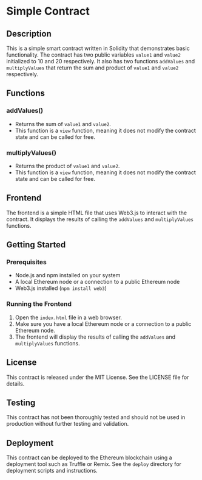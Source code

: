 **Simple Contract**
=====================

**Description**
---------------

This is a simple smart contract written in Solidity that demonstrates basic functionality. The contract has two public variables `value1` and `value2` initialized to 10 and 20 respectively. It also has two functions `addValues` and `multiplyValues` that return the sum and product of `value1` and `value2` respectively.

**Functions**
-------------

### addValues()

* Returns the sum of `value1` and `value2`.
* This function is a `view` function, meaning it does not modify the contract state and can be called for free.

### multiplyValues()

* Returns the product of `value1` and `value2`.
* This function is a `view` function, meaning it does not modify the contract state and can be called for free.

**Frontend**
------------

The frontend is a simple HTML file that uses Web3.js to interact with the contract. It displays the results of calling the `addValues` and `multiplyValues` functions.

**Getting Started**
-------------------

### Prerequisites

* Node.js and npm installed on your system
* A local Ethereum node or a connection to a public Ethereum node
* Web3.js installed (`npm install web3`)

### Running the Frontend

1. Open the `index.html` file in a web browser.
2. Make sure you have a local Ethereum node or a connection to a public Ethereum node.
3. The frontend will display the results of calling the `addValues` and `multiplyValues` functions.

**License**
----------

This contract is released under the MIT License. See the LICENSE file for details.

**Testing**
----------

This contract has not been thoroughly tested and should not be used in production without further testing and validation.

**Deployment**
-------------

This contract can be deployed to the Ethereum blockchain using a deployment tool such as Truffle or Remix. See the `deploy` directory for deployment scripts and instructions.
